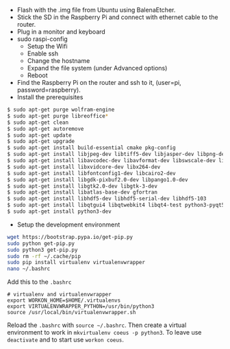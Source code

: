 
* Flash with the .img file from Ubuntu using BalenaEtcher.
* Stick the SD in the Raspberry Pi and connect with ethernet cable to the router.
* Plug in a monitor and keyboard
* sudo raspi-config
	- Setup the Wifi
	- Enable ssh
	- Change the hostname
	- Expand the file system (under Advanced options)
	- Reboot
* Find the Raspberry Pi on the router and ssh to it, (user=pi, password=raspberry).
* Install the prerequisites

```bash
$ sudo apt-get purge wolfram-engine
$ sudo apt-get purge libreoffice*
$ sudo apt-get clean
$ sudo apt-get autoremove
$ sudo apt-get update
$ sudo apt-get upgrade
$ sudo apt-get install build-essential cmake pkg-config
$ sudo apt-get install libjpeg-dev libtiff5-dev libjasper-dev libpng-dev
$ sudo apt-get install libavcodec-dev libavformat-dev libswscale-dev libv4l-dev
$ sudo apt-get install libxvidcore-dev libx264-dev
$ sudo apt-get install libfontconfig1-dev libcairo2-dev
$ sudo apt-get install libgdk-pixbuf2.0-dev libpango1.0-dev
$ sudo apt-get install libgtk2.0-dev libgtk-3-dev
$ sudo apt-get install libatlas-base-dev gfortran
$ sudo apt-get install libhdf5-dev libhdf5-serial-dev libhdf5-103
$ sudo apt-get install libqtgui4 libqtwebkit4 libqt4-test python3-pyqt5
$ sudo apt-get install python3-dev
```

* Setup the development environment

```bash
wget https://bootstrap.pypa.io/get-pip.py
sudo python get-pip.py
sudo python3 get-pip.py
sudo rm -rf ~/.cache/pip
sudo pip install virtualenv virtualenvwrapper
nano ~/.bashrc
```

Add this to the `.bashrc`

```.bashrc
# virtualenv and virtualenvwrapper
export WORKON_HOME=$HOME/.virtualenvs
export VIRTUALENVWRAPPER_PYTHON=/usr/bin/python3
source /usr/local/bin/virtualenvwrapper.sh
```

Reload the `.bashrc` with `source ~/.bashrc`.  Then create a virtual environment to work in `mkvirtualenv coeus -p python3`.  To leave use `deactivate` and to start use `workon coeus`. 